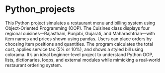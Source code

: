 # Python_projects

This Python project simulates a restaurant menu and billing system using Object-Oriented Programming (OOP). The Cuisines class displays four regional cuisines—Rajasthani, Punjabi, Gujarati, and Maharashtrian—with item names and prices shown using pandas. Users can place orders by choosing item positions and quantities. The program calculates the total cost, applies service tax (5% or 10%), and shows a styled bill using colorama. It’s an ideal beginner-level project to understand Python OOP, lists, dictionaries, loops, and external modules while mimicking a real-world restaurant ordering system.
